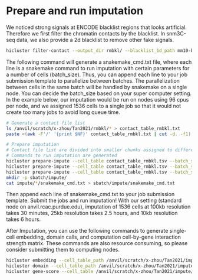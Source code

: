 # Prepare and run imputation

We noticed strong signals at ENCODE blacklist regions that looks artificial. Therefore we first filter the chromatin contacts by the blacklist. In snm3C-seq data, we also provide a 2d blacklist to remove other fake signals.
```bash
hicluster filter-contact --output_dir rmbkl/ --blacklist_1d_path mm10-blacklist.v2.bed.gz --chr1 1 --pos1 2 --chr2 3 --pos2 4 --contact_table contact_table.tsv --chrom_size_path chrom_sizes.txt
```

The following command will generate a snakemake_cmd.txt file, where each line is a snakemake command to run imputation with certain parameters for a number of cells (batch_size). Thus, you can append each line to your job submission template to parallelize between batches. The parallelization between cells in the same batch will be handled by snakemake on a single node. You can decide the batch_size based on your super computer setting. In the example below, our imputation would be run on nodes using 96 cpus per node, and we assigned 1536 cells to a single job so that it would not create too many jobs to avoid long queue time.
```bash
# Generate a contact file list
ls /anvil/scratch/x-zhou/Tan2021/rmbkl/* > contact_table_rmbkl.txt
paste <(awk -F'/' '{print $NF}' contact_table_rmbkl.txt | cut -d. -f1) contact_table_rmbkl.txt | sort -k1,1 > contact_table_rmbkl.tsv

# Prepare imputation 
# Contact file list are divided into smaller chunks assigned to different jobs
# Commands to run imputation are generated
hicluster prepare-impute --cell_table contact_table_rmbkl.tsv --batch_size 1536 --pad 1 --cpu_per_job 96 --chr1 1 --pos1 2 --chr2 3 --pos2 4 --output_dir impute/100K/ --chrom_size_path /anvil/scratch/x-zhou/Tan2021/chrom_sizes.txt --output_dist 500000000 --window_size 500000000 --step_size 500000000 --resolution 100000
hicluster prepare-impute --cell_table contact_table_rmbkl.tsv --batch_size 1536 --pad 2 --cpu_per_job 96 --chr1 1 --pos1 2 --chr2 3 --pos2 4 --output_dir impute/25K/ --chrom_size_path /anvil/scratch/x-zhou/Tan2021/chrom_sizes.txt --output_dist 5050000 --window_size 500000000 --step_size 500000000 --resolution 25000
hicluster prepare-impute --cell_table contact_table_rmbkl.tsv --batch_size 1536 --pad 2 --cpu_per_job 96 --chr1 1 --pos1 2 --chr2 3 --pos2 4 --output_dir impute/10K/ --chrom_size_path /anvil/scratch/x-zhou/Tan2021/chrom_sizes.txt --output_dist 5050000 --window_size 30000000 --step_size 10000000 --resolution 10000
mkdir -p sbatch/impute/
cat impute/*/snakemake_cmd.txt > sbatch/impute/snakemake_cmd.txt
```
Then append each line of snakemake_cmd.txt to your job submission template. Submit the jobs and run imputation! With our setting (standard node on anvil.rcac.purdue.edu), imputation of 1536 cells at 100kb resolution takes 30 minutes, 25kb resolution takes 2.5 hours, and 10kb resolution takes 6 hours.  

After Imputation, you can use the following commands to generate single-cell embedding, domain calls, and computation cell-by-gene interaction strength matrix. These commands are also resource consuming, so please consider submitting them to computing nodes.
```bash
hicluster embedding --cell_table_path /anvil/scratch/x-zhou/Tan2021/impute/100K/cell_table.tsv --output_dir /anvil/scratch/x-zhou/Tan2021/dataset/embedding --dim 50 --dist 1000000 --resolution 100000 --scale_factor 100000 --norm_sig --save_raw --cpu 20
hicluster domain --cell_table_path /anvil/scratch/x-zhou/Tan2021/impute/25K/cell_table.tsv --output_prefix /anvil/scratch/x-zhou/Tan2021/dataset/Tan2021 --resolution 25000 --window_size 10 --cpu 96
hicluster gene-score --cell_table /anvil/scratch/x-zhou/Tan2021/impute/10K/cell_table.tsv --gene_meta  --res 10000 --output_hdf /anvil/scratch/x-zhou/Tan2021/dataset/Tan2021.geneimputescore.hdf --chrom_size /anvil/scratch/x-zhou/Tan2021/chrom_sizes.txt --cpu 96 --mode impute
```
